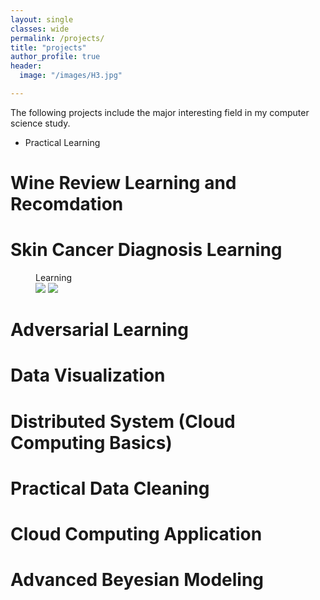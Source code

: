 ```yaml
---
layout: single
classes: wide
permalink: /projects/
title: "projects"
author_profile: true
header:
  image: "/images/H3.jpg"	

---
```



The following projects include the major interesting field in my computer science study.  
- Practical Learning


# Wine Review Learning and Recomdation



# Skin Cancer Diagnosis Learning


<figure class="half">
    <figcaption>Learning</figcaption>
    <a href="/assets/images/image-filename-1-large.jpg"><img src="/images/20141121_082628.jpg"></a>
    <a href="/assets/images/image-filename-2-large.jpg"><img src="/images/20141121_082632.jpg"></a>   
</figure>




# Adversarial Learning


# Data Visualization

# Distributed System (Cloud Computing Basics)

# Practical Data Cleaning

# Cloud Computing Application

# Advanced Beyesian Modeling

